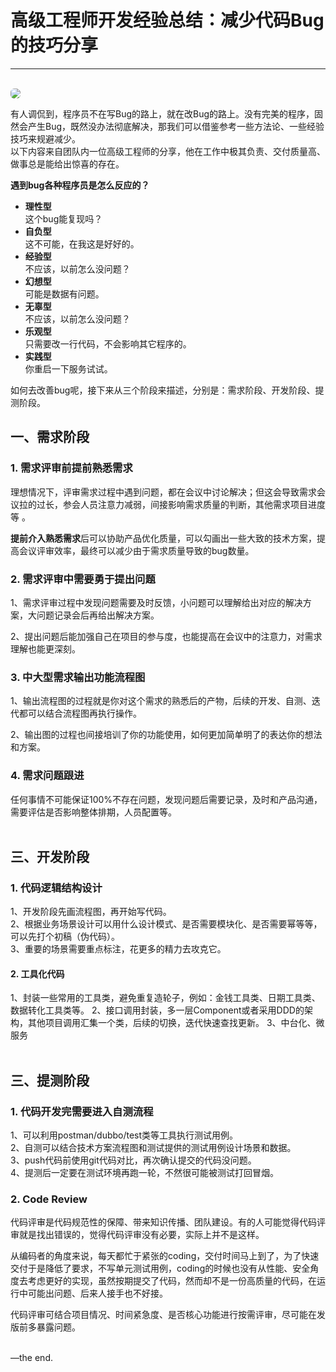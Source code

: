 # 高级工程师开发经验总结：减少代码Bug的技巧分享
---

<br/>

<img src="https://img-blog.csdnimg.cn/d66e932592f24e8ba9b8944043ffaa74.png" style="border-radius: 6px;">

有人调侃到，程序员不在写Bug的路上，就在改Bug的路上。没有完美的程序，固然会产生Bug，既然没办法彻底解决，那我们可以借鉴参考一些方法论、一些经验技巧来规避减少。  
以下内容来自团队内一位高级工程师的分享，他在工作中极其负责、交付质量高、做事总是能给出惊喜的存在。  

**遇到bug各种程序员是怎么反应的？**
- **理性型**  
这个bug能复现吗？
- **自负型**  
这不可能，在我这是好好的。
- **经验型**  
不应该，以前怎么没问题？
- **幻想型**  
可能是数据有问题。
- **无辜型**  
不应该，以前怎么没问题？
- **乐观型**  
只需要改一行代码，不会影响其它程序的。
- **实践型**  
你重启一下服务试试。

如何去改善bug呢，接下来从三个阶段来描述，分别是：需求阶段、开发阶段、提测阶段。

## 一、需求阶段
### 1. 需求评审前提前熟悉需求
理想情况下，评审需求过程中遇到问题，都在会议中讨论解决；但这会导致需求会议拉的过长，参会人员注意力减弱，间接影响需求质量的判断，其他需求项目进度等 。

**提前介入熟悉需求**后可以协助产品优化质量，可以勾画出一些大致的技术方案，提高会议评审效率，最终可以减少由于需求质量导致的bug数量。

### 2. 需求评审中需要勇于提出问题
1、需求评审过程中发现问题需要及时反馈，小问题可以理解给出对应的解决方案，大问题记录会后再给出解决方案。  

2、提出问题后能加强自己在项目的参与度，也能提高在会议中的注意力，对需求理解也能更深刻。  

### 3. 中大型需求输出功能流程图
1、输出流程图的过程就是你对这个需求的熟悉后的产物，后续的开发、自测、迭代都可以结合流程图再执行操作。

2、输出图的过程也间接培训了你的功能使用，如何更加简单明了的表达你的想法和方案。

### 4. 需求问题跟进
任何事情不可能保证100%不存在问题，发现问题后需要记录，及时和产品沟通，需要评估是否影响整体排期，人员配置等。
<br/><br/>
## 三、开发阶段
### 1. 代码逻辑结构设计
1、开发阶段先画流程图，再开始写代码。  
2、根据业务场景设计可以用什么设计模式、是否需要模块化、是否需要幂等等，可以先打个初稿（伪代码）。    
3、重要的场景需要重点标注，花更多的精力去攻克它。  

#### 2. 工具化代码
1、封装一些常用的工具类，避免重复造轮子，例如：金钱工具类、日期工具类、数据转化工具类等。
2、接口调用封装，多一层Component或者采用DDD的架构，其他项目调用汇集一个类，后续的切换，迭代快速查找更新。
3、中台化、微服务
<br/><br/>
## 三、提测阶段
### 1. 代码开发完需要进入自测流程
1、可以利用postman/dubbo/test类等工具执行测试用例。    
2、自测可以结合技术方案流程图和测试提供的测试用例设计场景和数据。    
3、push代码前使用git代码对比，再次确认提交的代码没问题。   
4、提测后一定要在测试环境再跑一轮，不然很可能被测试打回冒烟。    

### 2. Code Review
代码评审是代码规范性的保障、带来知识传播、团队建设。有的人可能觉得代码评审就是找出错误的，觉得代码评审没有必要，实际上并不是这样。

从编码者的角度来说，每天都忙于紧张的coding，交付时间马上到了，为了快速交付于是降低了要求，不写单元测试用例，coding的时候也没有从性能、安全角度去考虑更好的实现，虽然按期提交了代码，然而却不是一份高质量的代码，在运行中可能出问题、后来人接手也不好接。

代码评审可结合项目情况、时间紧急度、是否核心功能进行按需评审，尽可能在发版前多暴露问题。

<br/>
—the end.
<br/>
